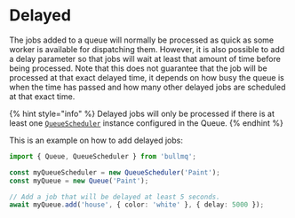 # Delayed

The jobs added to a queue will normally be processed as quick as some worker is available for dispatching them. However, it is also possible to add a delay parameter so that jobs will wait at least that amount of time before being processed. Note that this does not guarantee that the job will be processed at that exact delayed time, it depends on how busy the queue is when the time has passed and how many other delayed jobs are scheduled at that exact time.

{% hint style="info" %}
Delayed jobs will only be processed if there is at least one [`QueueScheduler`](../queuescheduler.md) instance configured in the Queue.
{% endhint %}

This is an example on how to add delayed jobs:

```typescript
import { Queue, QueueScheduler } from 'bullmq';

const myQueueScheduler = new QueueScheduler('Paint');
const myQueue = new Queue('Paint');

// Add a job that will be delayed at least 5 seconds.
await myQueue.add('house', { color: 'white' }, { delay: 5000 });
```
